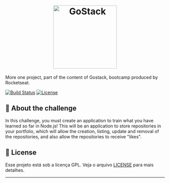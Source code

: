 <h1 align="center">
    <img alt="GoStack" src="https://rocketseat-cdn.s3-sa-east-1.amazonaws.com/bootcamp-header.png" width="200px" />
</h1>

More one project, part of the content of Gostack, bootcamp produced by Rocketseat.

[![Build Status](http://img.shields.io/travis/badges/badgerbadgerbadger.svg?style=plastic)](https://travis-ci.org/badges/badgerbadgerbadger)
[![License](http://img.shields.io/:license-gpl-gree.svg?style=plastic)](http://www.gnu.org)


## :rocket: About the challenge

In this challenge, you must create an application to train what you have learned so far in Node.js! This will be an application to store repositories in your portfolio, which will allow the creation, listing, update and removal of the repositories, and also allow the repositories to receive "likes".


## :memo: License

Esse projeto está sob a licença GPL. Veja o arquivo [LICENSE](LICENSE.md) para mais detalhes.

---
